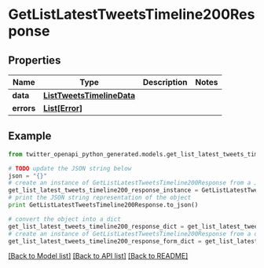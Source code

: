 # GetListLatestTweetsTimeline200Response


## Properties
Name | Type | Description | Notes
------------ | ------------- | ------------- | -------------
**data** | [**ListTweetsTimelineData**](ListTweetsTimelineData.md) |  | 
**errors** | [**List[Error]**](Error.md) |  | 

## Example

```python
from twitter_openapi_python_generated.models.get_list_latest_tweets_timeline200_response import GetListLatestTweetsTimeline200Response

# TODO update the JSON string below
json = "{}"
# create an instance of GetListLatestTweetsTimeline200Response from a JSON string
get_list_latest_tweets_timeline200_response_instance = GetListLatestTweetsTimeline200Response.from_json(json)
# print the JSON string representation of the object
print GetListLatestTweetsTimeline200Response.to_json()

# convert the object into a dict
get_list_latest_tweets_timeline200_response_dict = get_list_latest_tweets_timeline200_response_instance.to_dict()
# create an instance of GetListLatestTweetsTimeline200Response from a dict
get_list_latest_tweets_timeline200_response_form_dict = get_list_latest_tweets_timeline200_response.from_dict(get_list_latest_tweets_timeline200_response_dict)
```
[[Back to Model list]](../README.md#documentation-for-models) [[Back to API list]](../README.md#documentation-for-api-endpoints) [[Back to README]](../README.md)


